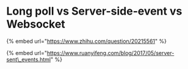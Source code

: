 # Long poll vs Server-side-event vs Websocket

{% embed url="https://www.zhihu.com/question/20215561" %}

{% embed url="https://www.ruanyifeng.com/blog/2017/05/server-sent\_events.html" %}



